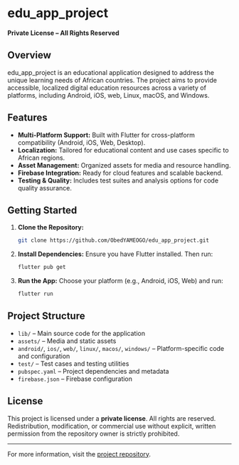 # edu_app_project

**Private License – All Rights Reserved**

## Overview

edu_app_project is an educational application designed to address the unique learning needs of African countries. The project aims to provide accessible, localized digital education resources across a variety of platforms, including Android, iOS, web, Linux, macOS, and Windows.

## Features

- **Multi-Platform Support:** Built with Flutter for cross-platform compatibility (Android, iOS, Web, Desktop).
- **Localization:** Tailored for educational content and use cases specific to African regions.
- **Asset Management:** Organized assets for media and resource handling.
- **Firebase Integration:** Ready for cloud features and scalable backend.
- **Testing & Quality:** Includes test suites and analysis options for code quality assurance.

## Getting Started

1. **Clone the Repository:**
   ```bash
   git clone https://github.com/ObedYAMEOGO/edu_app_project.git
   ```

2. **Install Dependencies:**
   Ensure you have Flutter installed. Then run:
   ```bash
   flutter pub get
   ```

3. **Run the App:**
   Choose your platform (e.g., Android, iOS, Web) and run:
   ```bash
   flutter run
   ```

## Project Structure

- `lib/` – Main source code for the application
- `assets/` – Media and static assets
- `android/`, `ios/`, `web/`, `linux/`, `macos/`, `windows/` – Platform-specific code and configuration
- `test/` – Test cases and testing utilities
- `pubspec.yaml` – Project dependencies and metadata
- `firebase.json` – Firebase configuration

## License

This project is licensed under a **private license**. All rights are reserved. Redistribution, modification, or commercial use without explicit, written permission from the repository owner is strictly prohibited.

---

For more information, visit the [project repository](https://github.com/ObedYAMEOGO/edu_app_project).
